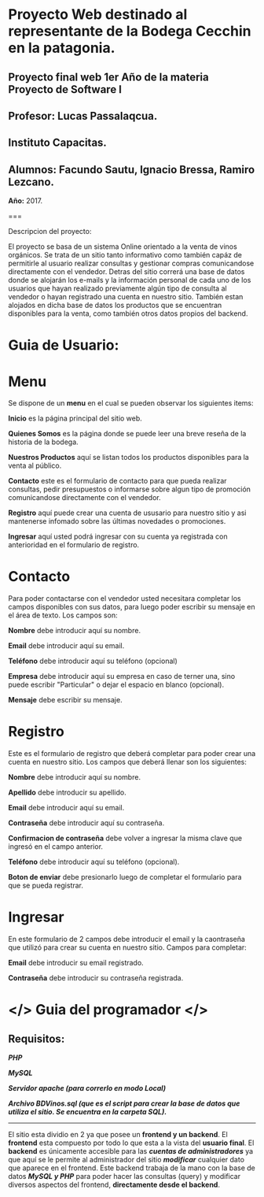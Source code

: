 Proyecto Web destinado al representante de la Bodega Cecchin en la patagonia.
=====
**Proyecto final web 1er Año de la materia Proyecto de Software I**
-
**Profesor:** Lucas Passalaqcua.
-
**Instituto Capacitas.**
-
**Alumnos:** Facundo Sautu, Ignacio Bressa, Ramiro Lezcano.
-
**Año:** 2017.

===

Descripcion del proyecto:

El proyecto se basa de un sistema Online orientado a la venta de vinos orgánicos.
Se trata de un sitio tanto informativo como también capáz de permitirle al usuario
realizar consultas y gestionar compras comunicandose directamente con el vendedor.
Detras del sitio correrá una base de datos donde se alojarán los e-mails y la 
información personal de cada uno de los usuarios que hayan realizado previamente 
algún tipo de consulta al vendedor o hayan registrado una cuenta en nuestro sitio. 
También estan alojados en dicha base de datos los productos que se encuentran disponibles
para la venta, como también otros datos propios del backend.
 

Guia de Usuario:
===
Menu
===

Se dispone de un **menu** en el cual se pueden observar los siguientes items:

**Inicio** es la página principal del sitio web.

**Quienes Somos** es la página donde se puede leer una breve reseña de la historia de la bodega.

**Nuestros Productos** aquí se listan todos los productos disponibles para la venta al público.

**Contacto** este es el formulario de contacto para que pueda realizar consultas, pedir 
presupuestos o informarse sobre algun tipo de promoción comunicandose directamente con el vendedor.

**Registro** aquí puede crear una cuenta de ususario para nuestro sitio y asi mantenerse infomado sobre
las últimas novedades o promociones.

**Ingresar** aquí usted podrá ingresar con su cuenta ya registrada con anterioridad en el formulario de
registro.


Contacto
===

Para poder contactarse con el vendedor usted necesitara completar los campos disponibles con sus datos, 
para luego poder escribir su mensaje en el área de texto.
Los campos son:

**Nombre** debe introducir aquí su nombre.

**Email** debe introducir aquí su email.

**Teléfono** debe introducir aquí su teléfono (opcional)

**Empresa** debe introducir aquí su empresa en caso de terner una, sino puede escribir "Particular" o dejar
el espacio en blanco (opcional).

**Mensaje** debe escribir su mensaje.


Registro
===

Este es el formulario de registro que deberá completar para poder crear una cuenta en nuestro sitio.
Los campos que deberá llenar son los siguientes:

**Nombre** debe introducir aquí su nombre.

**Apellido** debe introducir su apellido.

**Email** debe introducir aquí su email.

**Contraseña** debe introducir aquí su contraseña.

**Confirmacion de contraseña** debe volver a ingresar la misma clave que ingresó en el campo anterior.

**Teléfono** debe introducir aquí su teléfono (opcional).

**Boton de enviar** debe presionarlo luego de completar el formulario para que se pueda registrar.


Ingresar
===

En este formulario de 2 campos debe introducir el email y la caontraseña que utilizó para crear su cuenta
en nuestro sitio.
Campos para completar:

**Email** debe introducir su email registrado.

**Contraseña** debe introducir su contraseña registrada.
 
 
 </> Guia del programador </>
 ===
 
 Requisitos:
 ---
 
 ***PHP*** 
 
 ***MySQL***
 
 ***Servidor apache (para correrlo en modo Local)*** 
 
 ***Archivo BDVinos.sql (que es el script para crear la 
 base de datos que utiliza el sitio. Se encuentra en la carpeta SQL).***
 
 ---
 
 El sitio esta dividio en 2 ya que posee un **frontend y un backend**. 
 El **frontend** esta compuesto por todo lo que esta a la vista del **usuario final**.
 El **backend** es únicamente accesible para las ***cuentas de administradores*** ya que aquí se le permite al administrador
 del sitio ***modificar*** cualquier dato que aparece en el frontend. 
 Este backend trabaja de la mano con la base de datos ***MySQL y PHP*** para poder hacer las consultas (query) y modificar 
 diversos aspectos del frontend, **directamente desde el backend**.
